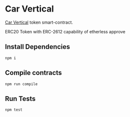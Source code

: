 # Car Vertical

[Car Vertical](https://www.carvertical.com/) token smart-contract.

ERC20 Token with ERC-2612 capability of etherless approve

## Install Dependencies

`npm i`

## Compile contracts

`npm run compile`

## Run Tests

`npm test`
